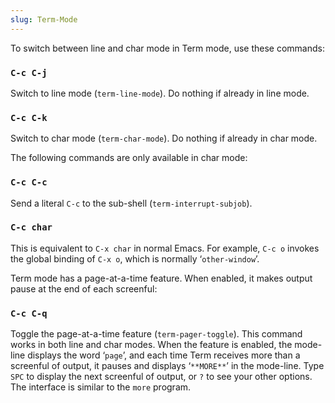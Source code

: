```yaml
---
slug: Term-Mode
---
```


To switch between line and char mode in Term mode, use these commands:

### `C-c C-j`

Switch to line mode (`term-line-mode`). Do nothing if already in line mode.

### `C-c C-k`

Switch to char mode (`term-char-mode`). Do nothing if already in char mode.

The following commands are only available in char mode:

### `C-c C-c`

Send a literal `C-c` to the sub-shell (`term-interrupt-subjob`).

### `C-c char`

This is equivalent to `C-x char` in normal Emacs. For example, `C-c o` invokes the global binding of `C-x o`, which is normally ‘`other-window`’.

Term mode has a page-at-a-time feature. When enabled, it makes output pause at the end of each screenful:

### `C-c C-q`

Toggle the page-at-a-time feature (`term-pager-toggle`). This command works in both line and char modes. When the feature is enabled, the mode-line displays the word ‘`page`’, and each time Term receives more than a screenful of output, it pauses and displays ‘`**MORE**`’ in the mode-line. Type `SPC` to display the next screenful of output, or `?` to see your other options. The interface is similar to the `more` program.
